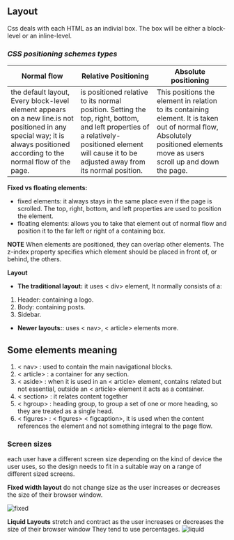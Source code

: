 ## **Layout**
Css deals with each HTML as an indivial box. The box will be either a block-level or an inline-level. 

### ***CSS positioning schemes types***

Normal flow | Relative Positioning |Absolute positioning
------------|----------------------|--------------------
the default layout, Every block-level element appears on a new line.is not positioned in any special way; it is always positioned according to the normal flow of the page. | is positioned relative to its normal position. Setting the top, right, bottom, and left properties of a relatively-positioned element will cause it to be adjusted away from its normal position. | This positions the element in relation to its containing element. It is taken out of normal flow, Absolutely positioned elements move as users scroll up and down the page.


**Fixed vs floating elements:** 
* fixed elements: it always stays in the same place even if the page is scrolled. The top, right, bottom, and left properties are used to position the element. 
* floating elements: allows you to take that element out of normal flow and position it to the far left or right of a containing box. 

**NOTE**
When elements are positioned, they can overlap other elements. The z-index property specifies which element should be placed in front of, or behind, the others. 

 **Layout**

-	**The traditional layout:** it uses < div> element, It normally consists of a: 
1.	Header: containing a logo.
2.	Body: containing posts.
3.	Sidebar.

-	**Newer layouts:**: uses < nav>, < article> elements more. 

## **Some elements meaning**

1.	< nav> : used to contain the main navigational blocks.
2.	< article> : a container for any section. 
3.	< aside> : when it is used in an < article> element, contains related but not essential, outside  an < article> element it acts as a container. 
4.	< section> : it relates content together 
5.	< hgroup> : heading group, to group a set of one or more heading, so they are treated as a single head. 
6.	< figures> : < figures> < figcaption>, it is used when the content references the element and not something integral to the page flow. 

### **Screen sizes** 
each user have a different screen size depending on the kind of device the user uses, so the design needs to fit in a suitable way on a range of different sized screens. 

**Fixed width layout** do not change size as the user increases or decreases the size of their browser window.

![fixed](https://image.slidesharecdn.com/csslayouttechniques-130623051248-phpapp02/95/css-layout-techniques-24-638.jpg?cb=1371964476)

**Liquid Layouts** stretch and contract as the user increases or decreases the size of their browser window They tend to use percentages. 
![liquid](https://image.slidesharecdn.com/csslayouttechniques-130623051248-phpapp02/95/css-layout-techniques-31-638.jpg?cb=1371964476)



